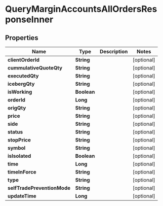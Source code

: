 

# QueryMarginAccountsAllOrdersResponseInner


## Properties

| Name | Type | Description | Notes |
|------------ | ------------- | ------------- | -------------|
|**clientOrderId** | **String** |  |  [optional] |
|**cummulativeQuoteQty** | **String** |  |  [optional] |
|**executedQty** | **String** |  |  [optional] |
|**icebergQty** | **String** |  |  [optional] |
|**isWorking** | **Boolean** |  |  [optional] |
|**orderId** | **Long** |  |  [optional] |
|**origQty** | **String** |  |  [optional] |
|**price** | **String** |  |  [optional] |
|**side** | **String** |  |  [optional] |
|**status** | **String** |  |  [optional] |
|**stopPrice** | **String** |  |  [optional] |
|**symbol** | **String** |  |  [optional] |
|**isIsolated** | **Boolean** |  |  [optional] |
|**time** | **Long** |  |  [optional] |
|**timeInForce** | **String** |  |  [optional] |
|**type** | **String** |  |  [optional] |
|**selfTradePreventionMode** | **String** |  |  [optional] |
|**updateTime** | **Long** |  |  [optional] |



